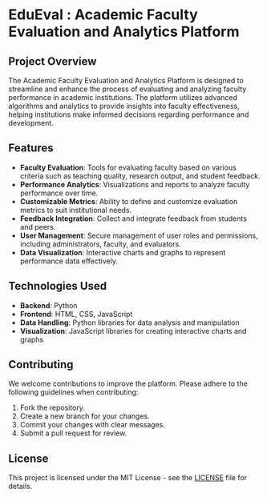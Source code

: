 # EduEval : Academic Faculty Evaluation and Analytics Platform

## Project Overview

The Academic Faculty Evaluation and Analytics Platform is designed to streamline and enhance the process of evaluating and analyzing faculty performance in academic institutions. The platform utilizes advanced algorithms and analytics to provide insights into faculty effectiveness, helping institutions make informed decisions regarding performance and development.

## Features

- **Faculty Evaluation**: Tools for evaluating faculty based on various criteria such as teaching quality, research output, and student feedback.
- **Performance Analytics**: Visualizations and reports to analyze faculty performance over time.
- **Customizable Metrics**: Ability to define and customize evaluation metrics to suit institutional needs.
- **Feedback Integration**: Collect and integrate feedback from students and peers.
- **User Management**: Secure management of user roles and permissions, including administrators, faculty, and evaluators.
- **Data Visualization**: Interactive charts and graphs to represent performance data effectively.

## Technologies Used

- **Backend**: Python
- **Frontend**: HTML, CSS, JavaScript
- **Data Handling**: Python libraries for data analysis and manipulation
- **Visualization**: JavaScript libraries for creating interactive charts and graphs

## Contributing

We welcome contributions to improve the platform. Please adhere to the following guidelines when contributing:

1. Fork the repository.
2. Create a new branch for your changes.
3. Commit your changes with clear messages.
4. Submit a pull request for review.

## License

This project is licensed under the MIT License - see the [LICENSE](LICENSE) file for details.
